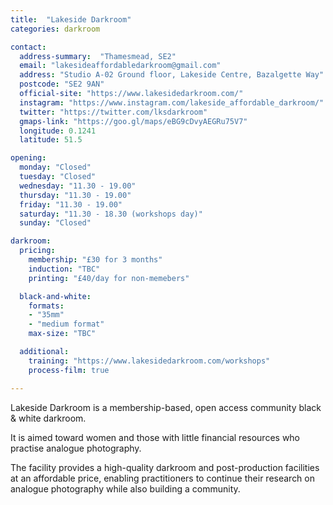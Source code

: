 ```yaml
---
title:  "Lakeside Darkroom"
categories: darkroom

contact:
  address-summary:  "Thamesmead, SE2"
  email: "lakesideaffordabledarkroom@gmail.com"
  address: "Studio A-02 Ground floor, Lakeside Centre, Bazalgette Way"
  postcode: "SE2 9AN"
  official-site: "https://www.lakesidedarkroom.com/"
  instagram: "https://www.instagram.com/lakeside_affordable_darkroom/"
  twitter: "https://twitter.com/lksdarkroom"
  gmaps-link: "https://goo.gl/maps/eBG9cDvyAEGRu75V7"
  longitude: 0.1241
  latitude: 51.5

opening:
  monday: "Closed"
  tuesday: "Closed"
  wednesday: "11.30 - 19.00"
  thursday: "11.30 - 19.00"
  friday: "11.30 - 19.00"
  saturday: "11.30 - 18.30 (workshops day)"
  sunday: "Closed"

darkroom:
  pricing:
    membership: "£30 for 3 months"
    induction: "TBC"
    printing: "£40/day for non-memebers"

  black-and-white:
    formats:
    - "35mm"
    - "medium format"
    max-size: "TBC"

  additional:
    training: "https://www.lakesidedarkroom.com/workshops"
    process-film: true

---
```


Lakeside Darkroom is a membership-based, open access community black & white darkroom.

It is aimed toward women and those with little financial resources who practise analogue photography.

The facility provides a high-quality darkroom and post-production facilities at an affordable price, enabling practitioners to continue their research on analogue photography while also building a community.
